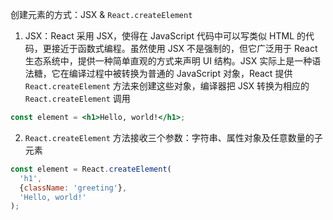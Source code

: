 创建元素的方式：JSX & `React.createElement`

1. JSX：React 采用 JSX，使得在 JavaScript 代码中可以写类似 HTML 的代码，更接近于函数式编程。虽然使用 JSX 不是强制的，但它广泛用于 React 生态系统中，提供一种简单直观的方式来声明 UI 结构。JSX 实际上是一种语法糖，它在编译过程中被转换为普通的 JavaScript 对象，React 提供 `React.createElement` 方法来创建这些对象，编译器把 JSX 转换为相应的 `React.createElement` 调用

```jsx
const element = <h1>Hello, world!</h1>;
```

2. `React.createElement` 方法接收三个参数：字符串、属性对象及任意数量的子元素

```js
const element = React.createElement(
  'h1',
  {className: 'greeting'},
  'Hello, world!'
);
```
